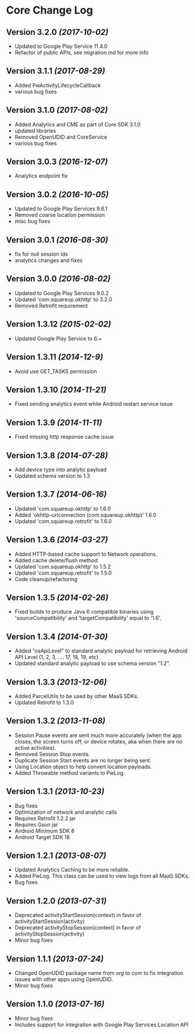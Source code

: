 Core Change Log
==========

Version 3.2.0 *(2017-10-02)*
----------------------------
 * Updated to Google Play Service 11.4.0
 * Refactor of public APIs, see migration.md for more info

Version 3.1.1 *(2017-08-29)*
----------------------------
 * Added PwActivityLifecycleCallback
 * various bug fixes

Version 3.1.0 *(2017-08-02)*
----------------------------
 * Added Analytics and CME as part of Core SDK 3.1.0
 * updated libraries
 * Removed OpenUDID and CoreService
 * various bug fixes

Version 3.0.3 *(2016-12-07)*
----------------------------
 * Analytics endpoint fix

Version 3.0.2 *(2016-10-05)*
----------------------------
 * Updated to Google Play Services 9.6.1
 * Removed coarse location permission
 * misc bug fixes

Version 3.0.1 *(2016-08-30)*
----------------------------
 * fix for null session ids
 * analytics changes and fixes

Version 3.0.0 *(2016-08-02)*
----------------------------
 * Updated to Google Play Services 9.0.2
 * Updated 'com.squareup.okhttp' to 3.2.0
 * Removed Retrofit requirement

Version 1.3.12 *(2015-02-02)*
----------------------------
 * Updated Google Play Service to 6.+

Version 1.3.11 *(2014-12-9)*
----------------------------
 * Avoid use GET_TASKS permission

Version 1.3.10 *(2014-11-21)*
----------------------------
 * Fixed sending analytics event while Android restart service issue

Version 1.3.9 *(2014-11-11)*
----------------------------
 * Fixed missing http response cache issue

Version 1.3.8 *(2014-07-28)*
----------------------------
 * Add device type into analytic payload 
 * Updated schema version to 1.3

Version 1.3.7 *(2014-06-16)*
----------------------------
 * Updated 'com.squareup.okhttp' to 1.6.0
 * Added 'okhttp-urlconnection (com.squareup.okhttp)' 1.6.0
 * Updated 'com.squareup.retrofit' to 1.6.0

Version 1.3.6 *(2014-03-27)*
----------------------------
 * Added HTTP-based cache support to Network operations.
 * Added cache delete/flush method
 * Updated 'com.squareup.okhttp' to 1.5.2
 * Updated 'com.squareup.retrofit' to 1.5.0
 * Code cleanup/refactoring

Version 1.3.5 *(2014-02-26)*
----------------------------
 * Fixed builds to produce Java 6 compatible binaries using 'sourceCompatibility' and 'targetCompatibility' equal to '1.6'.

Version 1.3.4 *(2014-01-30)*
----------------------------
 * Added "osApiLevel" to standard analytic payload for retrieving Android API Level (1, 2, 3, .... 17, 18, 19, etc).
 * Updated standard analytic payload to use schema version "1.2".

Version 1.3.3 *(2013-12-06)*
----------------------------
 * Added ParcelUtils to be used by other MaaS SDKs.
 * Updated Retrofit to 1.3.0

Version 1.3.2 *(2013-11-08)*
----------------------------
 * Session Pause events are sent much more accurately (when the app closes, the screen turns off, or device rotates, aka when there are no active activities).
 * Removed Session Stop events.
 * Duplicate Session Start events are no longer being sent.
 * Using Location object to help convert location payloads.
 * Added Throwable method variants to PwLog

Version 1.3.1 *(2013-10-23)*
----------------------------
 * Bug fixes
 * Optimization of network and analytic calls
 * Requires Retrofit 1.2.2 jar
 * Requires Gson jar
 * Android Minimum SDK 8
 * Android Target SDK 18

Version 1.2.1 *(2013-08-07)*
----------------------------
 * Updated Analytics Caching to be more reliable.
 * Added PwLog. This class can be used to view logs from all MaaS SDKs.
 * Bug fixes

 Version 1.2.0 *(2013-07-31)*
----------------------------
 * Deprecated activityStartSession(context) in favor of activityStartSession(activity)
 * Deprecated activityStopSession(context) in favor of activityStopSession(activity)
 * Minor bug fixes

Version 1.1.1 *(2013-07-24)*
----------------------------
 * Changed OpenUDID package name from *org* to *com* to fix integration issues with other apps using OpenUDID.
 * Minor bug fixes

 Version 1.1.0 *(2013-07-16)*
----------------------------
 * Minor bug fixes
 * Includes support for integration with Google Play Services Location API

